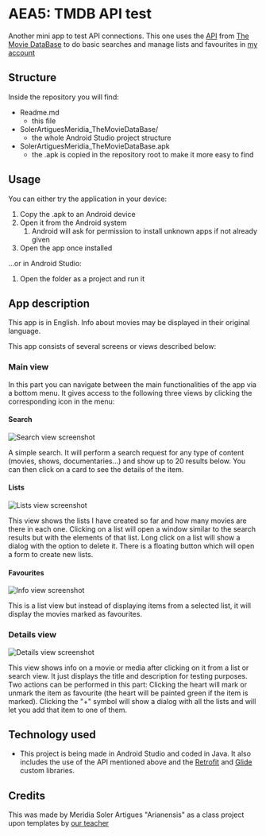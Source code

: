 # AEA5: TMDB API test
Another mini app to test API connections. This one uses the [API](https://developers.themoviedb.org/3/getting-started/introduction) from [The Movie DataBase](https://www.themoviedb.org/) to do basic searches and manage lists and favourites in [my account](https://www.themoviedb.org/u/meridia/lists)

## Structure
Inside the repository you will find:
* Readme.md
  * this file
* SolerArtiguesMeridia_TheMovieDataBase/
  * the whole Android Studio project structure
* SolerArtiguesMeridia_TheMovieDataBase.apk
  * the .apk is copied in the repository root to make it more easy to find
## Usage
You can either try the application in your device:
1. Copy the .apk to an Android device
2. Open it from the Android system
   1. Android will ask for permission to install unknown apps if not already given
3. Open the app once installed

...or in Android Studio:
1. Open the folder as a project and run it
## App description
This app is in English. Info about movies may be displayed in their original language.

This app consists of several screens or views described below:
### Main view
In this part you can navigate between the main functionalities of the app via a bottom menu. It gives access to the following three views by clicking the corresponding icon in the menu:
#### Search
![Search view screenshot](./screenshots/search.png)

A simple search. It will perform a search request for any type of content (movies, shows, documentaries...) and show up to 20 results below. You can then click on a card to see the details of the item.
#### Lists
![Lists view screenshot](./screenshots/lists.png)

This view shows the lists I have created so far and how many movies are there in each one. Clicking on a list will open a window similar to the search results but with the elements of that list. Long click on a list will show a dialog with the option to delete it. There is a floating button which will open a form to create new lists.
#### Favourites
![Info view screenshot](./screenshots/favs.png)

This is a list view but instead of displaying items from a selected list, it will display the movies marked as favourites.
### Details view
![Details view screenshot](./screenshots/details.png)

This view shows info on a movie or media after clicking on it from a list or search view. It just displays the title and description for testing purposes. Two actions can be performed in this part: Clicking the heart will mark or unmark the item as favourite (the heart will be painted green if the item is marked). Clicking the "+" symbol will show a dialog with all the lists and will let you add that item to one of them.
## Technology used
* This project is being made in Android Studio and coded in Java. It also includes the use of the API mentioned above and the [Retrofit](https://square.github.io/retrofit/) and [Glide](https://guides.codepath.com/android/Displaying-Images-with-the-Glide-Library) custom libraries.

## Credits
This was made by Meridia Soler Artigues "Arianensis" as a class project upon templates by [our teacher](https://github.com/martamillanlom)
